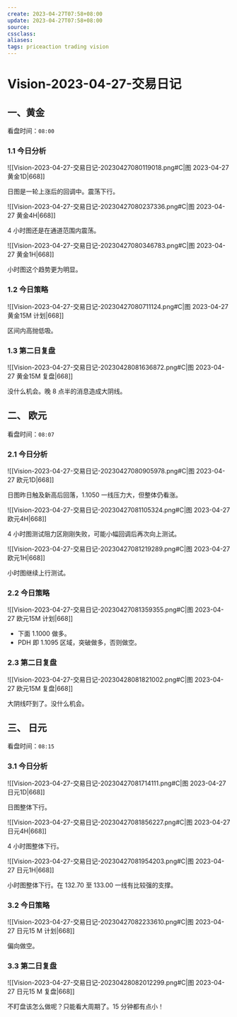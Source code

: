 ```yaml
---
create: 2023-04-27T07:58+08:00
update: 2023-04-27T07:58+08:00
source:
cssclass:
aliases:
tags: priceaction trading vision
---
```


# Vision-2023-04-27-交易日记

## 一、黄金

看盘时间：`08:00`

### 1.1 今日分析

![[Vision-2023-04-27-交易日记-20230427080119018.png#C|图 2023-04-27 黄金1D|668]]

日图是一轮上涨后的回调中。震荡下行。

![[Vision-2023-04-27-交易日记-20230427080237336.png#C|图 2023-04-27 黄金4H|668]]

4 小时图还是在通道范围内震荡。

![[Vision-2023-04-27-交易日记-20230427080346783.png#C|图 2023-04-27 黄金1H|668]]

小时图这个趋势更为明显。

### 1.2 今日策略

![[Vision-2023-04-27-交易日记-20230427080711124.png#C|图 2023-04-27 黄金15M 计划|668]]

区间内高抛低吸。

### 1.3 第二日复盘

![[Vision-2023-04-27-交易日记-20230428081636872.png#C|图 2023-04-27 黄金15M 复盘|668]]

没什么机会。晚 8 点半的消息造成大阴线。

## 二、 欧元

看盘时间：`08:07`

### 2.1 今日分析

![[Vision-2023-04-27-交易日记-20230427080905978.png#C|图 2023-04-27 欧元1D|668]]

日图昨日触及新高后回落，1.1050 一线压力大，但整体仍看涨。

![[Vision-2023-04-27-交易日记-20230427081105324.png#C|图 2023-04-27 欧元4H|668]]

4 小时图测试阻力区刚刚失败，可能小幅回调后再次向上测试。

![[Vision-2023-04-27-交易日记-20230427081219289.png#C|图 2023-04-27 欧元1H|668]]

小时图继续上行测试。

### 2.2 今日策略

![[Vision-2023-04-27-交易日记-20230427081359355.png#C|图 2023-04-27 欧元15M 计划|668]]

- 下面 1.1000 做多。
- PDH 即 1.1095 区域，突破做多，否则做空。

### 2.3 第二日复盘

![[Vision-2023-04-27-交易日记-20230428081821002.png#C|图 2023-04-27 欧元15M 复盘|668]]

大阴线吓到了。没什么机会。

## 三、 日元

看盘时间：`08:15`

### 3.1 今日分析

![[Vision-2023-04-27-交易日记-20230427081714111.png#C|图 2023-04-27 日元1D|668]]

日图整体下行。

![[Vision-2023-04-27-交易日记-20230427081856227.png#C|图 2023-04-27 日元4H|668]]

4 小时图整体下行。

![[Vision-2023-04-27-交易日记-20230427081954203.png#C|图 2023-04-27 日元1H|668]]

小时图整体下行。在 132.70 至 133.00 一线有比较强的支撑。

### 3.2 今日策略

![[Vision-2023-04-27-交易日记-20230427082233610.png#C|图 2023-04-27 日元15 M 计划|668]]

偏向做空。

### 3.3 第二日复盘

![[Vision-2023-04-27-交易日记-20230428082012299.png#C|图 2023-04-27 日元15 M 复盘|668]]

不盯盘该怎么做呢？只能看大周期了。15 分钟都有点小！
